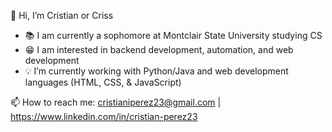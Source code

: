 👋 Hi, I’m Cristian or Criss

- 📚 I am currently a sophomore at Montclair State University studying CS
- 😁 I am interested in backend development, automation, and web development
- 💡 I’m currently working with Python/Java and web development languages (HTML, CSS, & JavaScript)

📫 How to reach me: cristianiperez23@gmail.com | https://www.linkedin.com/in/cristian-perez23
